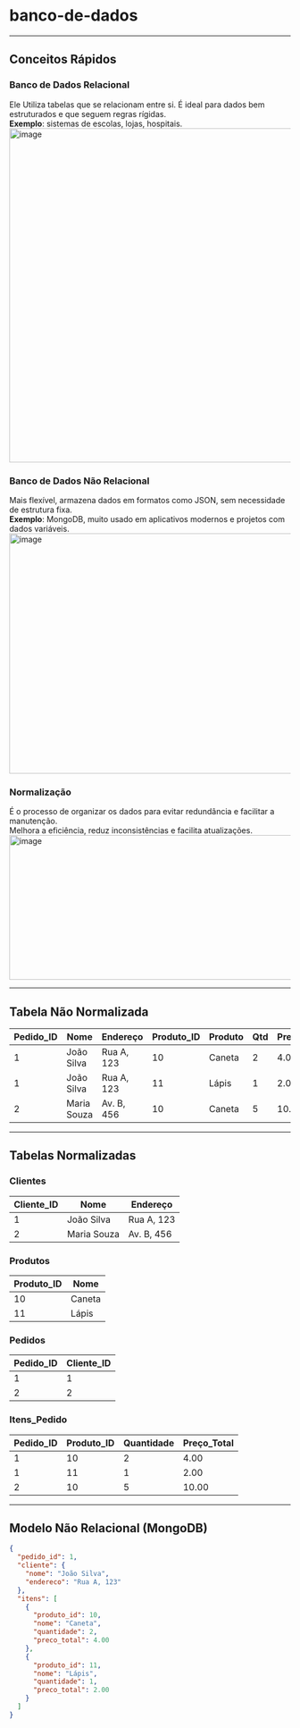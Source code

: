 # banco-de-dados
---
## Conceitos Rápidos

### Banco de Dados Relacional
Ele Utiliza tabelas que se relacionam entre si. É ideal para dados bem estruturados e que seguem regras rígidas.  
**Exemplo**: sistemas de escolas, lojas, hospitais.
<img width="1326" height="598" alt="image" src="https://github.com/user-attachments/assets/03298f13-e927-4c39-92cd-edde7ab8b5b9" />

### Banco de Dados Não Relacional
Mais flexível, armazena dados em formatos como JSON, sem necessidade de estrutura fixa.  
**Exemplo**: MongoDB, muito usado em aplicativos modernos e projetos com dados variáveis.
<img width="765" height="430" alt="image" src="https://github.com/user-attachments/assets/11691ecb-063d-4ca2-8cfa-f321f5ecef9e" />

### Normalização
É o processo de organizar os dados para evitar redundância e facilitar a manutenção.  
Melhora a eficiência, reduz inconsistências e facilita atualizações.
<img width="726" height="259" alt="image" src="https://github.com/user-attachments/assets/3f43a51f-99bf-4bfd-9006-edfbc5307789" />

---

## Tabela Não Normalizada

| Pedido_ID | Nome        | Endereço     | Produto_ID | Produto | Qtd | Preço_Total |
|-----------|-------------|--------------|------------|---------|-----|--------------|
| 1         | João Silva  | Rua A, 123   | 10         | Caneta  | 2   | 4.00         |
| 1         | João Silva  | Rua A, 123   | 11         | Lápis   | 1   | 2.00         |
| 2         | Maria Souza | Av. B, 456   | 10         | Caneta  | 5   | 10.00        |

---

## Tabelas Normalizadas

### Clientes

| Cliente_ID | Nome        | Endereço     |
|------------|-------------|--------------|
| 1          | João Silva  | Rua A, 123   |
| 2          | Maria Souza | Av. B, 456   |

### Produtos

| Produto_ID | Nome   |
|------------|--------|
| 10         | Caneta |
| 11         | Lápis  |

### Pedidos

| Pedido_ID | Cliente_ID |
|-----------|------------|
| 1         | 1          |
| 2         | 2          |

### Itens_Pedido

| Pedido_ID | Produto_ID | Quantidade | Preço_Total |
|-----------|------------|------------|-------------|
| 1         | 10         | 2          | 4.00        |
| 1         | 11         | 1          | 2.00        |
| 2         | 10         | 5          | 10.00       |

---

## Modelo Não Relacional (MongoDB)

```json
{
  "pedido_id": 1,
  "cliente": {
    "nome": "João Silva",
    "endereco": "Rua A, 123"
  },
  "itens": [
    {
      "produto_id": 10,
      "nome": "Caneta",
      "quantidade": 2,
      "preco_total": 4.00
    },
    {
      "produto_id": 11,
      "nome": "Lápis",
      "quantidade": 1,
      "preco_total": 2.00
    }
  ]
}
